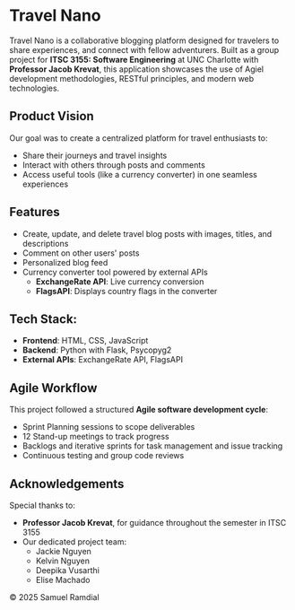 # Travel Nano

Travel Nano is a collaborative blogging platform designed for travelers to share experiences, and connect with fellow adventurers. Built as a group project for **ITSC 3155: Software Engineering** at UNC Charlotte with **Professor Jacob Krevat**, this application showcases the use of Agiel development methodologies, RESTful principles, and modern web technologies. 

## Product Vision 

Our goal was to create a centralized platform for travel enthusiasts to: 
- Share their journeys and travel insights
- Interact with others through posts and comments
- Access useful tools (like a currency converter) in one seamless experiences

## Features 
- Create, update, and delete travel blog posts with images, titles, and descriptions
- Comment on other users' posts
- Personalized blog feed
- Currency converter tool powered by external APIs
  - **ExchangeRate API**: Live currency conversion
  - **FlagsAPI**: Displays country flags in the converter

## Tech Stack: 
- **Frontend**: HTML, CSS, JavaScript
- **Backend**: Python with Flask, Psycopyg2
- **External APIs**: ExchangeRate API, FlagsAPI

## Agile Workflow

This project followed a structured **Agile software development cycle**: 
- Sprint Planning sessions to scope deliverables
- 12 Stand-up meetings to track progress
- Backlogs and iterative sprints for task management and issue tracking
- Continuous testing and group code reviews

## Acknowledgements

Special thanks to: 
- **Professor Jacob Krevat**, for guidance throughout the semester in ITSC 3155
- Our dedicated project team:
  - Jackie Nguyen
  - Kelvin Nguyen
  - Deepika Vusarthi
  - Elise Machado

© 2025 Samuel Ramdial
